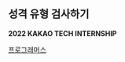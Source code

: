 ## 성격 유형 검사하기

**2022 KAKAO TECH INTERNSHIP**

[프로그래머스](https://school.programmers.co.kr/learn/courses/30/lessons/118666)

